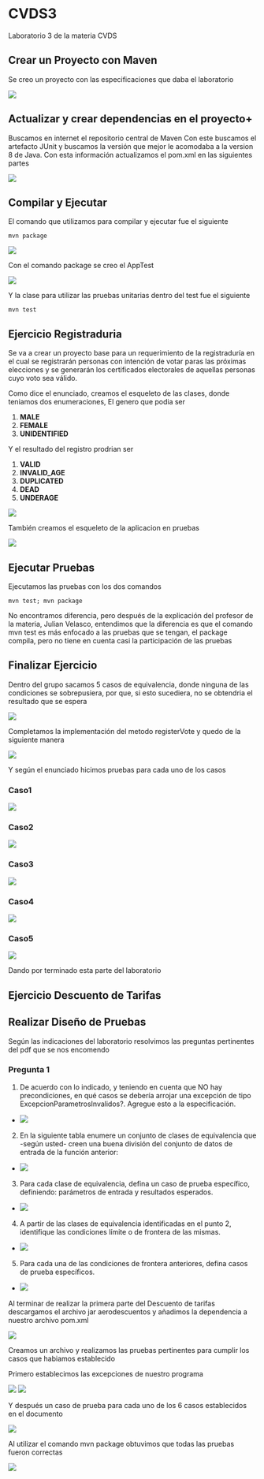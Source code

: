 # CVDS3
Laboratorio 3 de la materia CVDS

## Crear un Proyecto con Maven

Se creo un proyecto con las especificaciones que daba el laboratorio

<img  src="https://github.com/JuanMunozD/CVDS3/blob/master/img/CrearProyectoMaven.png">

## Actualizar y crear dependencias en el proyecto+

Buscamos en internet el repositorio central de Maven
Con este buscamos el artefacto JUnit y buscamos la versión que mejor le acomodaba a la version 8 de Java. Con esta información actualizamos el pom.xml en las siguientes partes

<img  src="https://github.com/JuanMunozD/CVDS3/blob/master/img/ActuYCrearDependencias.png">

## Compilar y Ejecutar

El comando que utilizamos para compilar y ejecutar fue el siguiente

```
mvn package
```
<img  src="https://github.com/JuanMunozD/CVDS3/blob/master/img/CompilarYEjecutarPruebas.png">

Con el comando package se creo el AppTest

<img  src="https://github.com/JuanMunozD/CVDS3/blob/master/img/JavaTest.png">

Y la clase para utilizar las pruebas unitarias dentro del test fue el siguiente

```
mvn test
```

## Ejercicio Registraduria

Se va a crear un proyecto base para un requerimiento de la registraduría en el cual se registrarán personas con intención de votar paras las próximas elecciones y se generarán los certificados electorales de aquellas personas cuyo voto sea válido.

Como dice el enunciado, creamos el esqueleto de las clases, donde teniamos dos enumeraciones, El genero que podia ser 
1. **MALE**
2. **FEMALE**  
3. **UNIDENTIFIED**

Y el resultado del registro prodrian ser
1. **VALID**
2. **INVALID_AGE**
3. **DUPLICATED**
4. **DEAD**
5. **UNDERAGE**

<img  src="https://github.com/JuanMunozD/CVDS3/blob/master/img/EsqueletoAplicacionClases.png">

También creamos el esqueleto de la aplicacion en pruebas

<img  src="https://github.com/JuanMunozD/CVDS3/blob/master/img/EsqueletoAplicacionPruebas.png">

## Ejecutar Pruebas

Ejecutamos las pruebas con los dos comandos 

```
mvn test; mvn package
```

No encontramos diferencia, pero después de la explicación del profesor de la materia, Julian Velasco, entendimos que la diferencia es que el comando mvn test es más enfocado a las pruebas que se tengan, el package compila, pero no tiene en cuenta casi la participación de las pruebas

## Finalizar Ejercicio

Dentro del grupo sacamos 5 casos de equivalencia, donde ninguna de las condiciones se sobrepusiera, por que, si esto sucediera, no se obtendria el resultado que se espera

<img  src="https://github.com/JuanMunozD/CVDS3/blob/master/img/CasosDeEquivalenciaExcel.png">

Completamos la implementación del metodo registerVote y quedo de la siguiente manera

<img  src="https://github.com/JuanMunozD/CVDS3/blob/master/img/MetodoRegisterVote.png">

Y según el enunciado  hicimos pruebas para cada uno de los casos

### Caso1
<img  src="https://github.com/JuanMunozD/CVDS3/blob/master/img/Test1.PNG">

### Caso2
<img  src="https://github.com/JuanMunozD/CVDS3/blob/master/img/Test2.PNG">

### Caso3
<img  src="https://github.com/JuanMunozD/CVDS3/blob/master/img/Test3.PNG">

### Caso4
<img  src="https://github.com/JuanMunozD/CVDS3/blob/master/img/Test4.PNG">

### Caso5
<img  src="https://github.com/JuanMunozD/CVDS3/blob/master/img/Test5.PNG">

Dando por terminado esta parte del laboratorio

## Ejercicio Descuento de Tarifas

## Realizar Diseño de Pruebas

Según las indicaciones del laboratorio resolvimos las preguntas pertinentes del pdf que se nos encomendo

### Pregunta 1
1. De acuerdo con lo indicado, y teniendo en cuenta que NO hay precondiciones, en qué casos se debería  arrojar una excepción de tipo ExcepcionParametrosInvalidos?. Agregue esto a la especificación.

- <img  src="https://github.com/JuanMunozD/CVDS3/blob/master/img/Excepciones.PNG">

2. En la siguiente tabla enumere un conjunto de clases de equivalencia que -según usted- creen una buena división del conjunto de datos de entrada de la función anterior:

- <img  src="https://github.com/JuanMunozD/CVDS3/blob/master/img/Punto2.PNG">

3. Para cada clase de equivalencia, defina un caso de prueba específico, definiendo: parámetros de entrada y resultados esperados.

- <img  src="https://github.com/JuanMunozD/CVDS3/blob/master/img/Punto3.PNG">

4. A partir de las clases de equivalencia identificadas en el punto 2, identifique las condiciones límite o de frontera de las mismas.

- <img  src="https://github.com/JuanMunozD/CVDS3/blob/master/img/Punto4.PNG">

5. Para cada una de las condiciones de frontera anteriores, defina casos de prueba específicos.

- <img  src="https://github.com/JuanMunozD/CVDS3/blob/master/img/Punto5.PNG">

Al terminar de realizar la primera parte del Descuento de tarifas descargamos el archivo jar aerodescuentos y añadimos la dependencia a nuestro archivo pom.xml

<img  src="https://github.com/JuanMunozD/CVDS3/blob/master/img/DependenciaAero.PNG">

Creamos un archivo y realizamos las pruebas pertinentes para cumplir los casos que habiamos establecido

Primero establecimos las excepciones de nuestro programa

<img  src="https://github.com/JuanMunozD/CVDS3/blob/master/img/Excepciones1.PNG">
<img  src="https://github.com/JuanMunozD/CVDS3/blob/master/img/Excepciones2.PNG">

Y después un caso de prueba para cada uno de los 6 casos establecidos en el documento

<img  src="https://github.com/JuanMunozD/CVDS3/blob/master/img/TestAero.PNG">

Al utilizar el comando mvn package obtuvimos que todas las pruebas fueron correctas

<img  src="https://github.com/JuanMunozD/CVDS3/blob/master/img/TestFinal.PNG">